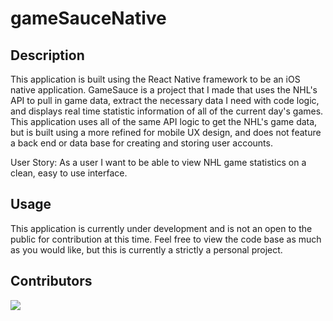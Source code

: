 # gameSauceNative

## Description
This application is built using the React Native framework to be an iOS native application. GameSauce is a project that I made that uses the NHL's API to pull in game data, extract the necessary data I need with code logic, and displays real time statistic information of all of the current day's games. This application uses all of the same API logic to get the NHL's game data, but is built using a more refined for mobile UX design, and does not feature a back end or data base for creating and storing user accounts. 

User Story: As a user I want to be able to view NHL game statistics on a clean, easy to use interface.

## Usage
This application is currently under development and is not an open to the public for contribution at this time. Feel free to view the code base as much as you would like, but this is currently a strictly a personal project.

## Contributors
<a href="https://github.com/JerimiahK">
  <img src="https://github.com/JerimiahK.png?size=50">
</a>
